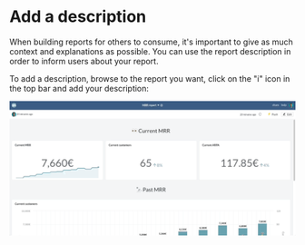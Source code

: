 # Add a description

When building reports for others to consume, it's important to give as much context and explanations as possible. You can use the report description in order to inform users about your report.

To add a description, browse to the report you want, click on the "i" icon in the top bar and add your description:&#x20;

![](<../../.gitbook/assets/dashboard description.gif>)
